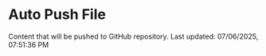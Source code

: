 # Auto Push File

Content that will be pushed to GitHub repository.
Last updated: 07/06/2025, 07:51:36 PM